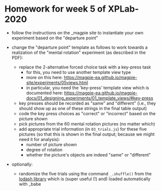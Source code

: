 # Homework for week 5 of XPLab-2020

- follow the instructions on the _magpie site to instantiate your own experiment based on the "departure point"
- change the "departure point" template as follows to work towards a realization of the "mental rotation" experiment (as described in the PDF):
  - replace the 2-alternative forced choice task with a key-press task 
    - for this, you need to use another template view type
    - more on this here: https://magpie-ea.github.io/magpie-site/experiments/05views.html
    - in particular, you need the 'key-press' template view which is documented here: https://magpie-ea.github.io/magpie-docs/01_designing_experiments/01_template_views/#key-press
  - key presses should be recorded as "same" and "different" (i.e., they should show up as one of these strings in the final table output)
  - code the key press choices as "correct" or "incorrect" based on the picture shown
  - pick pictures from the 60 mental rotation pictures (no matter which)
  - add appropriate trial information (in `03_trials.js`) for these five pictures (so that this is shown in the final output; because we might need it for analysis):
    - number of picture shown
    - degree of rotation
    - whether the picture's objects are indeed "same" or "different"
    
- optionally:
  - randomize the five trials using the command `_.shuffle()` from the [lodash library](https://lodash.com) which is (super useful (!) and) loaded automatically with _babe
  


